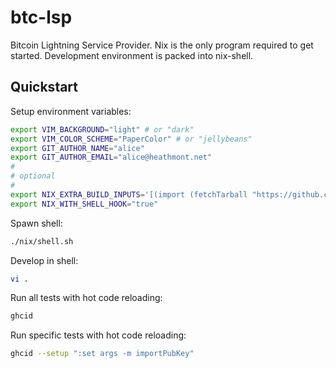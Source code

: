 # btc-lsp

Bitcoin Lightning Service Provider. Nix is the only program required to get started. Development environment is packed into nix-shell.

## Quickstart

Setup environment variables:

```sh
export VIM_BACKGROUND="light" # or "dark"
export VIM_COLOR_SCHEME="PaperColor" # or "jellybeans"
export GIT_AUTHOR_NAME="alice"
export GIT_AUTHOR_EMAIL="alice@heathmont.net"
#
# optional
#
export NIX_EXTRA_BUILD_INPUTS='[(import (fetchTarball "https://github.com/21it/ultimate-haskell-ide/tarball/ebfcd25eeac74ba813efa0b5929174cd59c4f4d2") {bundle = "haskell"; withGit = false;})]'
export NIX_WITH_SHELL_HOOK="true"
```

Spawn shell:

```sh
./nix/shell.sh
```

Develop in shell:

```sh
vi .
```

Run all tests with hot code reloading:

```sh
ghcid
```

Run specific tests with hot code reloading:

```sh
ghcid --setup ":set args -m importPubKey"
```
